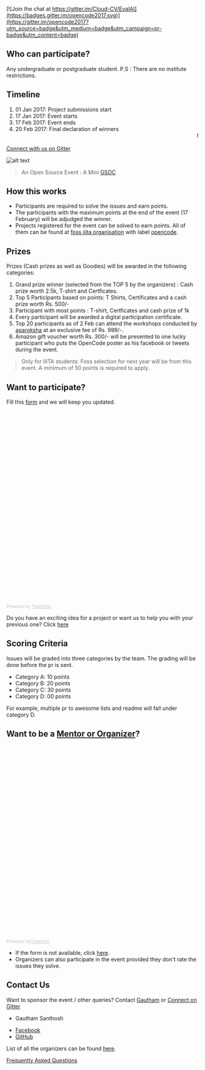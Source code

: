 


[![Join the chat at https://gitter.im/Cloud-CV/EvalAI](https://badges.gitter.im/opencode2017.svg)](https://gitter.im/opencode2017?utm_source=badge&utm_medium=badge&utm_campaign=pr-badge&utm_content=badge)


Who can participate?
----
Any undergraduate or postgraduate student.
P.S : There are no institute restrictions.

Timeline
--------
1. 01 Jan 2017: Project submissions start
2. 17 Jan 2017: Event starts
3. 17 Feb 2017: Event ends
4. 20 Feb 2017: Final declaration of winners
<marquee>hello</marquee>

[Connect with us on Gitter](https://gitter.im/opencode2017)


![alt text](Logo.png)

> An Open Source Event : A Mini [GSOC](https://en.wikipedia.org/wiki/Google_Summer_of_Code)

<!-- ![alt text](https://fossiiita.github.io/opencode/Poster.jpg) -->

How this works
-----------

* Participants are required to solve the issues and earn points.
* The participants with the maximum points at the end of the event (17 February) will be adjudged the winner. 
* Projects registered for the event can be solved to earn points. All of them can be found at [foss iiita organisation](https://github.com/fossiiita) with label [opencode](https://github.com/search?l=&q=label%3Aopencode&ref=advsearch&type=Issues&utf8=%E2%9C%93).


Prizes
------
Prizes (Cash prizes as well as Goodies) will be awarded in the following categories:

1. Grand prize winner (selected from the TOP 5 by the organizers) : Cash prize worth 2.5k, T-shirt and Certficates.
2. Top 5 Participants based on points: T Shirts, Certificates and a cash prize worth Rs. 500/-
3. Participant with most points : T-shirt, Certficates and cash prize of 1k
4. Every participant will be awarded a digital participation certificate.
5. Top 20 participants as of 2 Feb can attend the workshops conducted by [aparoksha](https://aparoksha.iiita.ac.in/) at an exclusive fee of Rs. 999/-.
6. Amazon gift voucher worth Rs. 300/- will be presented to one lucky participant who puts the OpenCode poster as his facebook or tweets during the event. 

> Only for IIITA students: Foss selection for next year will be from this event. A minimum of 50 points is required to apply.

Want to participate?
-----------------

Fill this [form](https://goo.gl/JlltzF) and we will keep you updated.

<!-- Change the width and height values to suit you best -->
<div class="typeform-widget" data-url="https://kaustubhshams.typeform.com/to/nDUY6H" data-text="OpenCode" style="width:100%;height:500px;"></div>
<script>(function(){var qs,js,q,s,d=document,gi=d.getElementById,ce=d.createElement,gt=d.getElementsByTagName,id='typef_orm',b='https://s3-eu-west-1.amazonaws.com/share.typeform.com/';if(!gi.call(d,id)){js=ce.call(d,'script');js.id=id;js.src=b+'widget.js';q=gt.call(d,'script')[0];q.parentNode.insertBefore(js,q)}})()</script>
<div style="font-family: Sans-Serif;font-size: 12px;color: #999;opacity: 0.5; padding-top: 5px;">Powered by <a href="https://www.typeform.com/examples/?utm_campaign=vq7M6d&amp;utm_source=typeform.com-6014802-Basic&amp;utm_medium=typeform&amp;utm_content=typeform-embedded-poweredbytypeform&amp;utm_term=EN" style="color: #999" target="_blank">Typeform</a></div>



Do you have an exciting idea for a project or want us to help you with your previous one? 
 Click [here](https://fossiiita.github.io/opencode/projects)


Scoring Criteria
----------------------

Issues will be graded into three categories by the team.
The grading will be done before the pr is sent.

* Category A: 10 points
* Category B: 20 points
* Category C: 30 points
* Category D: 00 points

For example, multiple pr to awesome lists and readme will fall under category D.

Want to be a [Mentor or Organizer](https://fossiiita.github.io/opencode/organisers)?
------
<!-- Change the width and height values to suit you best -->
<div class="typeform-widget" data-url="https://himanshub16.typeform.com/to/vq7M6d" data-text="OpenCode" style="width:100%;height:500px;"></div>
<script>(function(){var qs,js,q,s,d=document,gi=d.getElementById,ce=d.createElement,gt=d.getElementsByTagName,id='typef_orm',b='https://s3-eu-west-1.amazonaws.com/share.typeform.com/';if(!gi.call(d,id)){js=ce.call(d,'script');js.id=id;js.src=b+'widget.js';q=gt.call(d,'script')[0];q.parentNode.insertBefore(js,q)}})()</script>
<div style="font-family: Sans-Serif;font-size: 12px;color: #999;opacity: 0.5; padding-top: 5px;">Powered by<a href="https://www.typeform.com/examples/?utm_campaign=vq7M6d&amp;utm_source=typeform.com-6014802-Basic&amp;utm_medium=typeform&amp;utm_content=typeform-embedded-poweredbytypeform&amp;utm_term=EN" style="color: #999" target="_blank">Typeform</a></div>

* If the form is not available, click [here](https://goo.gl/gmnQb8).
* Organizers can also participate in the event provided they don't rate the issues they solve.


Contact Us
---------------------------
Want to sponsor the event / other queries?
Contact [Gautham](https://facebook.com/gauthamzz) or [Connect on Gitter](https://gitter.im/opencode2017)

- Gautham Santhosh
 * [Facebook](https://facebook.com/gauthamzz)
 * [GitHub](https://github.com/gauthamzz)

List of all the organizers can be found [here](https://fossiiita.github.io/opencode/organisers).

[Frequently Asked Questions](https://fossiiita.github.io/opencode/faq)
